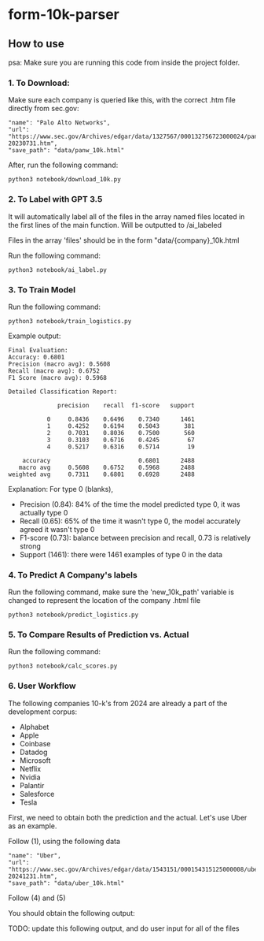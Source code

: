 # form-10k-parser

## How to use

psa: Make sure you are running this code from inside the project folder.

### 1. To Download:

Make sure each company is queried like this, with the correct .htm file
directly from sec.gov:
```
"name": "Palo Alto Networks",
"url": "https://www.sec.gov/Archives/edgar/data/1327567/000132756723000024/panw-20230731.htm",
"save_path": "data/panw_10k.html"
```

After, run the following command:
```
python3 notebook/download_10k.py
```

### 2. To Label with GPT 3.5

It will automatically label all of the files in the array named files located in the first lines of the main function. Will be outputted to /ai_labeled

Files in the array 'files' should be in the form "data/{company}_10k.html

Run the following command:
```
python3 notebook/ai_label.py
```

### 3. To Train Model
Run the following command:
```
python3 notebook/train_logistics.py
```

Example output:
```
Final Evaluation:
Accuracy: 0.6801
Precision (macro avg): 0.5608
Recall (macro avg): 0.6752
F1 Score (macro avg): 0.5968

Detailed Classification Report:

              precision    recall  f1-score   support

           0     0.8436    0.6496    0.7340      1461
           1     0.4252    0.6194    0.5043       381
           2     0.7031    0.8036    0.7500       560
           3     0.3103    0.6716    0.4245        67
           4     0.5217    0.6316    0.5714        19

    accuracy                         0.6801      2488
   macro avg     0.5608    0.6752    0.5968      2488
weighted avg     0.7311    0.6801    0.6928      2488
```
Explanation:
For type 0 (blanks), 
- Precision (0.84): 84% of the time the model predicted type 0, it was actually type 0
- Recall (0.65): 65% of the time it wasn't type 0, the model accurately agreed it wasn't type 0
- F1-score (0.73): balance between precision and recall, 0.73 is relatively strong
- Support (1461): there were 1461 examples of type 0 in the data


### 4. To Predict A Company's labels
Run the following command, make sure the 'new_10k_path' variable is changed to represent the location of the company .html file
```
python3 notebook/predict_logistics.py
```

### 5. To Compare Results of Prediction vs. Actual
Run the following command:
```
python3 notebook/calc_scores.py
```

### 6. User Workflow
The following companies 10-k's from 2024 are already a part of the development corpus:
- Alphabet
- Apple
- Coinbase
- Datadog
- Microsoft
- Netflix
- Nvidia
- Palantir
- Salesforce
- Tesla

First, we need to obtain both the prediction and the actual. Let's use
Uber as an example.

Follow (1), using the following data
```
"name": "Uber",
"url": "https://www.sec.gov/Archives/edgar/data/1543151/000154315125000008/uber-20241231.htm",
"save_path": "data/uber_10k.html"
```

Follow (4) and (5)

You should obtain the following output:

TODO: update this following output, and do user input for all of the files
